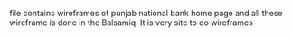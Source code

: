 file contains wireframes of punjab national bank home page
and all these wireframe is done in the Balsamiq.
It is very site to do wireframes
